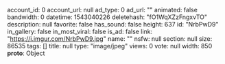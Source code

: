 account_id: 0
account_url: null
ad_type: 0
ad_url: ""
animated: false
bandwidth: 0
datetime: 1543040226
deletehash: "fO1WqXZzFngxvTO"
description: null
favorite: false
has_sound: false
height: 637
id: "NrbPwD9"
in_gallery: false
in_most_viral: false
is_ad: false
link: "https://i.imgur.com/NrbPwD9.jpg"
name: ""
nsfw: null
section: null
size: 86535
tags: []
title: null
type: "image/jpeg"
views: 0
vote: null
width: 850
**proto**: Object
